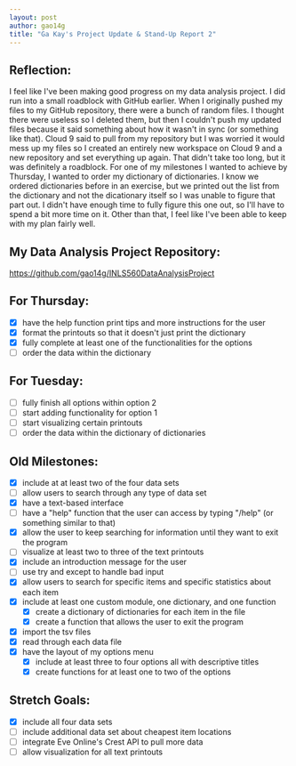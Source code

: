```yaml
---
layout: post
author: gao14g
title: "Ga Kay's Project Update & Stand-Up Report 2"
---
```


## Reflection:

I feel like I've been making good progress on my data analysis project. I did run into a small roadblock with GitHub earlier. When I originally pushed my files to my GitHub repository, there were a bunch of random files. I thought there were useless so I deleted them, but then I couldn't push my updated files because it said something about how it wasn't in sync (or something like that). Cloud 9 said to pull from my repository but I was worried it would mess up my files so I created an entirely new workspace on Cloud 9 and a new repository and set everything up again. That didn't take too long, but it was definitely a roadblock. For one of my milestones I wanted to achieve by Thursday, I wanted to order my dictionary of dictionaries. I know we ordered dictionaries before in an exercise, but we printed out the list from the dictionary and not the dicationary itself so I was unable to figure that part out. I didn't have enough time to fully figure this one out, so I'll have to spend a bit more time on it. Other than that, I feel like I've been able to keep with my plan fairly well.

## My Data Analysis Project Repository:

https://github.com/gao14g/INLS560DataAnalysisProject

## For Thursday:

- [x] have the help function print tips and more instructions for the user
- [x] format the printouts so that it doesn't just print the dictionary
- [x] fully complete at least one of the functionalities for the options
- [ ] order the data within the dictionary 

## For Tuesday:

- [ ] fully finish all options within option 2
- [ ] start adding functionality for option 1
- [ ] start visualizing certain printouts
- [ ] order the data within the dictionary of dictionaries

## Old Milestones:

- [x] include at at least two of the four data sets
- [ ] allow users to search through any type of data set
- [x] have a text-based interface
- [ ] have a "help" function that the user can access by typing "/help" (or something similar to that)
- [x] allow the user to keep searching for information until they want to exit the program
- [ ] visualize at least two to three of the text printouts
- [x] include an introduction message for the user
- [ ] use try and except to handle bad input
- [x] allow users to search for specific items and specific statistics about each item
- [x] include at least one custom module, one dictionary, and one function
  - [x] create a dictionary of dictionaries for each item in the file
  - [x] create a function that allows the user to exit the program
- [x] import the tsv files
- [x] read through each data file
- [x] have the layout of my options menu 
  - [x] include at least three to four options all with descriptive titles
  - [x] create functions for at least one to two of the options

## Stretch Goals:

- [x] include all four data sets
- [ ] include additional data set about cheapest item locations
- [ ] integrate Eve Online's Crest API to pull more data
- [ ] allow visualization for all text printouts
